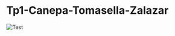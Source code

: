 # Tp1-Canepa-Tomasella-Zalazar
![Test](https://github.com/Zallmatt/Tp1-Canepa-Tomasella-Zalazar/actions/workflows/node.js.yml/badge.svg)